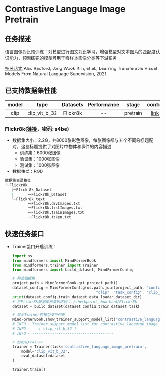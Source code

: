 # Contrastive Language Image Pretrain

## 任务描述

语言图像对比预训练：对模型进行图文对比学习，增强模型对文本图片的匹配度认识能力，预训练完的模型可用于零样本图像分类等下游任务

[相关论文](https://arxiv.org/abs/2103.00020) Alec Radford, Jong Wook Kim, et al., Learning Transferable Visual Models From Natural Language Supervision, 2021.

## 已支持数据集性能

| model |     type      | Datasets | Performance |  stage   |                                config                                 |
|:-----:|:-------------:|:--------:|:-----------:|:--------:|:---------------------------------------------------------------------:|
| clip  | clip_vit_b_32 | Flickr8k |     --      | pretrain |              [link](run_clip_vit_b_32_pretrain_flickr8k)              |

### Flickr8k([链接](https://pan.baidu.com/s/1LRlQUL1MRipPL4MLOdExzg)，密码: s4be)

- 数据集大小：2.2G，共8000张彩色图像，每张图像都与五个不同的标题配对，这些标题提供了对图片中物体和事件的内容描述
    - 训练集：6000张图像
    - 验证集：1000张图像
    - 测试集：1000张图像
- 数据格式：RGB

 ```bash
数据集目录格式
└─Flickr8k
    ├─Flickr8k_Dataset
    |      └─Flickr8k_Dataset
    └─Flickr8k_text
           ├─Flickr8k.devImages.txt
           ├─Flickr8k.testImages.txt
           ├─Flickr8k.trainImages.txt
           └─Flickr8k.token.txt
 ```

## 快速任务接口

- Trainer接口开启训练：

  ```python
  import os
  from mindformers import MindFormerBook
  from mindformers.trainer import Trainer
  from mindformers import build_dataset, MindFormerConfig

  # 构造数据集
  project_path = MindFormerBook.get_project_path()
  dataset_config = MindFormerConfig(os.path.join(project_path, "configs",
                                        "clip", "task_config", "clip_flickr8k_dataset.yaml"))
  print(dataset_config.train_dataset.data_loader.dataset_dir)
  # 将Flickr8k数据集放置到路径：./checkpoint_download/Flickr8k
  dataset = build_dataset(dataset_config.train_dataset_task)

  # 显示Trainer的模型支持列表
  MindFormerBook.show_trainer_support_model_list("contrastive_language_image_pretrain")
  # INFO - Trainer support model list for contrastive_language_image_pretrain task is:
  # INFO -    ['clip_vit_b_32']
  # INFO - -------------------------------------

  # 初始化trainer
  trainer = Trainer(task='contrastive_language_image_pretrain',
      model='clip_vit_b_32',
      eval_dataset=dataset
  )

  trainer.train()
  ```
